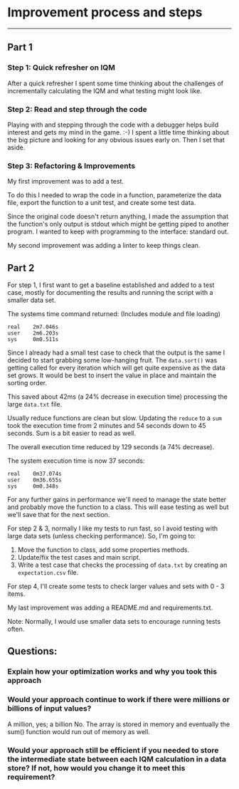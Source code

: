 # Improvement process and steps

-------------------------------------------------------
## Part 1
### Step 1: Quick refresher on IQM 
After a quick refresher I spent some time thinking about the challenges of incrementally calculating the IQM and what 
testing might look like.

### Step 2: Read and step through the code
Playing with and stepping through the code with a debugger helps build interest and gets my mind in the game. :-)  I 
spent a little time thinking about the big picture and looking for any obvious issues early on. Then I set that aside.

### Step 3: Refactoring & Improvements
My first improvement was to add a test.

To do this I needed to wrap the code in a function, parameterize the data file, export the function to a unit test, and 
create some test data.

Since the original code doesn't return anything, I made the assumption that the function's only output is stdout which
might be getting piped to another program. I wanted to keep with programming to the interface: standard out.

My second improvement was adding a linter to keep things clean.

## Part 2
For step 1, I first want to get a baseline established and added to a test case, mostly
for documenting the results and running the script with a smaller data set.

The systems time command returned: (Includes module and file loading)
```commandline
real    2m7.046s
user    2m6.203s
sys     0m0.511s
```

Since I already had a small test case to check that the output is the same
I decided to start grabbing some low-hanging fruit. The `data.sort()` was getting called 
for every iteration which will get quite expensive as the data set grows. It would be best to insert the value 
in place and maintain the sorting order.

This saved about 42ms (a 24% decrease in execution time) processing the large `data.txt` file.

Usually reduce functions are clean but slow. Updating the `reduce` to a `sum` took the
execution time from 2 minutes and 54 seconds down to 45 seconds. Sum is a bit easier to read as well.

The overall execution time reduced by 129 seconds (a 74% decrease).

The system execution time is now 37 seconds:
```commandline
real    0m37.074s
user    0m36.655s
sys     0m0.348s
```

For any further gains in performance we'll need to manage the state better and probably move the function to a class. 
This will ease testing as well but we'll save that for the next section.

For step 2 & 3, normally I like my tests to run fast, so I avoid testing with large data sets (unless checking 
performance). So, I'm going to:
1. Move the function to class, add some properties methods.
2. Update/fix the test cases and main script.
3. Write a test case that checks the processing of `data.txt` by creating an `expectation.csv` file.

For step 4, I'll create some tests to check larger values and sets with 0 - 3 items.

My last improvement was adding a README.md and requirements.txt.

Note: Normally, I would use smaller data sets to encourage running tests often.

## Questions:
### Explain how your optimization works and why you took this approach

### Would your approach continue to work if there were millions or billions of input values?
A million, yes; a billion No. The array is stored in memory and eventually the sum() function would run out of memory as
well.

### Would your approach still be efficient if you needed to store the intermediate state between each IQM calculation in a data store? If not, how would you change it to meet this requirement?
